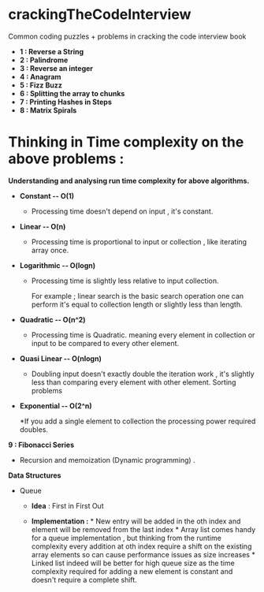 # crackingTheCodeInterview

Common coding puzzles + problems in cracking the code interview book 

* **1 :  Reverse a String**
* **2 :  Palindrome**
* **3 :  Reverse an integer**
* **4 :  Anagram**
* **5 :  Fizz Buzz**
* **6 :  Splitting the array to chunks**
* **7 :  Printing Hashes in Steps**
* **8 :  Matrix Spirals**

# Thinking in Time complexity on the above problems :

**Understanding and analysing run time complexity  for above algorithms.**

* **Constant -- O(1)**

    * Processing time doesn't depend on input , it's constant.

* **Linear -- O(n)**

    * Processing time is proportional to input or collection , like iterating array once.

* **Logarithmic  -- O(logn)**

    * Processing time is slightly less relative to input collection.

      For example ; linear search is the basic search operation one can perform it's equal to collection length or slightly less than length.

* **Quadratic  -- O(n^2)**

   * Processing time is Quadratic. meaning every element in collection or input to be compared to every other element.

* **Quasi Linear  -- O(nlogn)**

   * Doubling input doesn't exactly double the iteration work , it's slightly less than comparing every element with other element.
     Sorting problems

* **Exponential -- O(2^n)**

   *If you add a single element to collection the processing power required doubles.


**9 :  Fibonacci Series**

  * Recursion and memoization (Dynamic programming) .


**Data Structures**

* Queue

    * **Idea** : First in First Out

    * **Implementation :**
             * New entry will be added in the oth index and element will be removed from the last index
             * Array list comes handy for a queue implementation , but thinking from the runtime complexity every addition
               at oth index require a shift on the existing array elements so can cause performance issues as size increases
             * Linked list indeed will be better for high queue size as the time complexity required for adding a new element is constant
               and doesn't require a complete shift.


